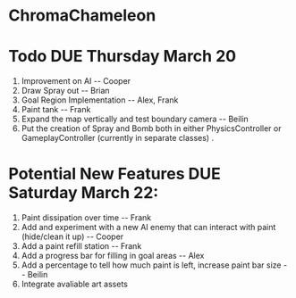 # ChromaChameleon

# Todo DUE Thursday March 20
1. Improvement on AI -- Cooper
3. Draw Spray out --  Brian
4. Goal Region Implementation -- Alex, Frank
5. Paint tank -- Frank
6. Expand the map vertically and test boundary camera -- Beilin
7. Put the creation of Spray and Bomb both in either PhysicsController or GameplayController (currently in separate classes) . 

# Potential New Features DUE Saturday March 22:
1. Paint dissipation over time -- Frank
2. Add and experiment with a new AI enemy that can interact with paint (hide/clean it up) -- Cooper
3. Add a paint refill station -- Frank
5. Add a progress bar for filling in goal areas -- Alex
6. Add a percentage to tell how much paint is left, increase paint bar size -- Beilin
7. Integrate avaliable art assets
